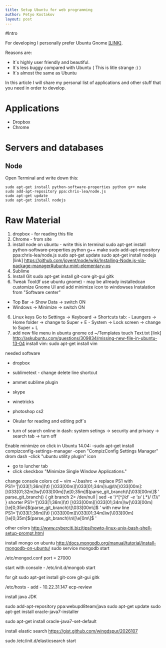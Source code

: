 ```yaml
---
title: Setup Ubuntu for web programming
author: Petyo Kostakov
layout: post
---
```


#Intro

For developing I personally prefer Ubuntu Gnome [[LINK]](http://ubuntugnome.org/).

Reasons are:

* It`s highly user friendly and beautiful.
* It`s less buggy compared with Ubuntu ( This is litle strange :) )
* It`s almost the same as Ubuntu

In this article I will share my personal list of applications and other stuff that you need in order to develop.

# Applications

* Dropbox
* Chrome

# Servers and databases

## Node

Open Terminal and write down this:

```
sudo apt-get install python-software-properties python g++ make
sudo add-apt-repository ppa:chris-lea/node.js
sudo apt-get update
sudo apt-get install nodejs
```

# Raw Material

1. dropbox - for reading this file
2. Chrome - from site
4. install node on ubuntu - write this in terminal
	sudo apt-get install python-software-properties python g++ make
	sudo add-apt-repository ppa:chris-lea/node.js
	sudo apt-get update
	sudo apt-get install nodejs
[link] https://github.com/joyent/node/wiki/Installing-Node.js-via-package-manager#ubuntu-mint-elementary-os
3. Sublime
6. Install Git
	sudo apt-get install git-core git-gui gitk
5. Tweak Tool(If use ubuntu gnome) - may be allready installedcan customize Gnome UI and add minimize icon to windowses
	Instalation from "Software center"
- Top Bar -> Show Data -> switch ON
- Windows -> Minimize -> switch ON
6. Linux keys
	Go to Settings -> Keyboard -> Shortcuts tab:
		- Laungers -> Home folder -> change to Super + E
		- System -> Lock screen -> change to Super + L
7. add new file menu in ubuntu gnome 
	cd ~/Templates
	touch Text.txt
[link] http://askubuntu.com/questions/309834/missing-new-file-in-ubuntu-13-04
install vim:
	sudo apt-get install vim

needed software
- dropbox
- sublimetext - change delete line shortcut
- ammet sublime plugin
- skype
- winetricks
- photoshop cs2
- Okular for reading and editing pdf`s

- turn of search online in dash: system setings -> security and privacy -> search tab -> turn off 

Enable minimize on click in Ubuntu 14.04:
-sudo apt-get install compizconfig-settings-manager
-open "CompizConfig Settings Manager" drom dash
-click "ubuntu utility plugin" icon
- go to luncher tab
- click ckeckbox "Minimize Single Window Applications."


change console colors 
cd ~
vim ~/.bashrc -> replace PS1 with PS1='\[\033[1;36m\](\t) \[\033[00m\]\[\033[01;34m\]\u@\h\[\033[00m\]:\[\033[01;32m\]\w\[\033[00m\]\[\e[0;35m\]$(parse_git_branch)\[\033[00m\]$ '
parse_git_branch() {
    git branch 2> /dev/null | sed -e '/^[^*]/d' -e 's/* (.*)/ (1)/'
}
shorter PS1='\[\033[1;36m\](\t) \[\033[00m\]\[\033[01;34m\]\w\[\033[00m\]\[\e[0;35m\]$(parse_git_branch)\[\033[00m\]$ '
with new line  PS1='\[\033[1;36m\](\t) \[\033[00m\]\[\033[01;34m\]\w\[\033[00m\]\[\e[0;35m\]$(parse_git_branch)\n\[\e[0m\]$ '


other colors http://www.cyberciti.biz/tips/howto-linux-unix-bash-shell-setup-prompt.html

install mongo  on ubuntu
http://docs.mongodb.org/manual/tutorial/install-mongodb-on-ubuntu/
sudo service mongodb start

/etc/mongod.conf
port = 27000

start with console - /etc/init.d/mongob start



for git 
sudo apt-get install git-core git-gui gitk


/etc/hosts - add - 10.22.31.147 ecp-review



install java JDK

sudo add-apt-repository ppa:webupd8team/java
sudo apt-get update
sudo apt-get install oracle-java7-installer

sudo apt-get install oracle-java7-set-default


install elastic search
https://gist.github.com/wingdspur/2026107

sudo /etc/init.d/elasticsearch start
